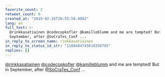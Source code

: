 ```yaml
---
favorite_count: 2
retweet_count: 0
created_at: "2019-02-26T20:55:58.000Z"
lang: en
full_text: >-
  @rinkkasatiainen @codecopkofler @kamilleblumm and me are tempted! But in
  September, after @SoCraTes_Conf ...
in_reply_to_screen_name: rinkkasatiainen
in_reply_to_status_id_str: "1100484745610358785"
replies: []
---
```


[@rinkkasatiainen](https://twitter.com/rinkkasatiainen)
[@codecopkofler](https://twitter.com/codecopkofler)
[@kamilleblumm](https://twitter.com/kamilleblumm) and me are tempted! But in
September, after [@SoCraTes_Conf](https://twitter.com/SoCraTes_Conf) ...
